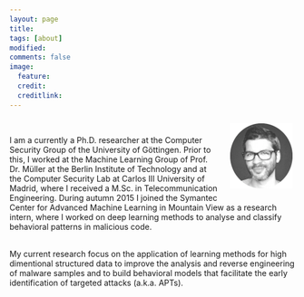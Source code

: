 ```yaml
---
layout: page
title: 
tags: [about]
modified:
comments: false
image:
  feature: 
  credit: 
  creditlink: 
---
```


<img class="project-img" src="../images/hg.png" style="width:110px;height:110;float:right;margin:10px 5px 20px 20px;">
<br>

I am a currently a Ph.D. researcher at the Computer Security Group of the
University of Göttingen. Prior to this, I worked at the Machine Learning Group
of Prof. Dr. Müller at the Berlin Institute of Technology and at the Computer
Security Lab at Carlos III University of Madrid, where I received a M.Sc. in
Telecommunication Engineering. During autumn 2015 I joined the Symantec Center
for Advanced Machine Learning in Mountain View as a research intern, where I worked 
on deep learning methods to analyse and classify behavioral patterns in
malicious code.<br><br>

My current research focus on the application of learning methods for high
dimentional structured data to improve the analysis and reverse engineering of
malware samples and to build behavioral models that facilitate the early
identification of targeted attacks (a.k.a. APTs).
<br>
